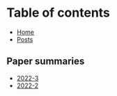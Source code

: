 # Table of contents

* [Home](README.md)
* [Posts](posts.md)

## Paper summaries

* [2022-3](paper-summaries/2022-3.md)
* [2022-2](paper-summaries/2022-2.md)
